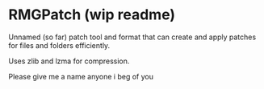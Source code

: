 # RMGPatch (wip readme)
Unnamed (so far) patch tool and format that can create and apply patches for files and folders efficiently.

Uses zlib and lzma for compression.

Please give me a name anyone i beg of you
